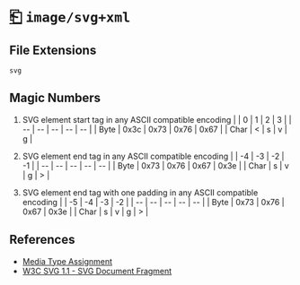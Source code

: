 # [⎗](../README.md) `image/svg+xml`

## File Extensions

`svg`

## Magic Numbers

1. SVG element start tag in any ASCII compatible encoding
   | | 0 | 1 | 2 | 3 |
   | -- | -- | -- | -- | -- |
   | Byte | 0x3c | 0x73 | 0x76 | 0x67 |
   | Char | < | s | v | g |

2. SVG element end tag in any ASCII compatible encoding
   | | -4 | -3 | -2 | -1 |
   | -- | -- | -- | -- | -- |
   | Byte | 0x73 | 0x76 | 0x67 | 0x3e |
   | Char | s | v | g | > |

3. SVG element end tag with one padding in any ASCII compatible encoding
   | | -5 | -4 | -3 | -2 |
   | -- | -- | -- | -- | -- |
   | Byte | 0x73 | 0x76 | 0x67 | 0x3e |
   | Char | s | v | g | > |

## References

- [Media Type Assignment](https://www.iana.org/assignments/media-types/image/svg+xml)
- [W3C SVG 1.1 - SVG Document Fragment](https://www.w3.org/TR/SVG11/struct.html#NewDocument)
